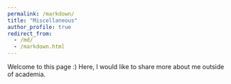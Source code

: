 ```yaml
---
permalink: /markdown/
title: "Miscellaneous"
author_profile: true
redirect_from: 
  - /md/
  - /markdown.html
---
```


Welcome to this page :) Here, I would like to share more about me outside of academia.
